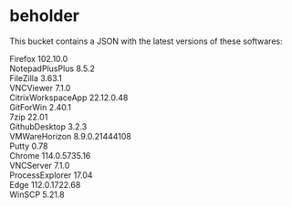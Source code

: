 # beholder
This bucket contains a JSON with the latest versions of these softwares:

Firefox            102.10.0        
NotepadPlusPlus    8.5.2           
FileZilla          3.63.1          
VNCViewer          7.1.0           
CitrixWorkspaceApp 22.12.0.48      
GitForWin          2.40.1          
7zip               22.01           
GithubDesktop      3.2.3           
VMWareHorizon      8.9.0.21444108  
Putty              0.78            
Chrome             114.0.5735.16   
VNCServer          7.1.0           
ProcessExplorer    17.04           
Edge               112.0.1722.68   
WinSCP             5.21.8          



